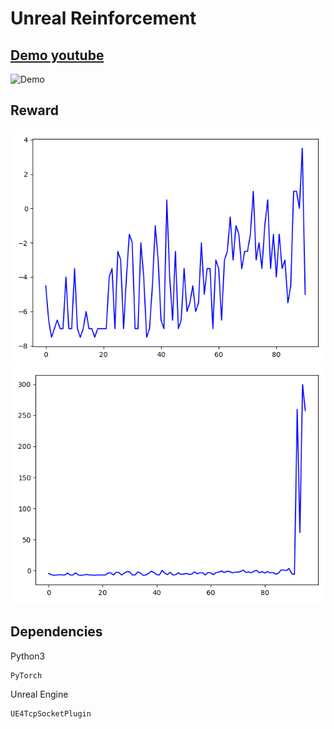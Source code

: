 # Unreal Reinforcement

## [Demo youtube](https://www.youtube.com/watch?v=9NzTpVfRoCg)
![Demo](img/Demo.gif)  
## Reward
![Reward1](img/reward1.png)  
![Reward2](img/reward2.png)  

## Dependencies
Python3
```
PyTorch
```
Unreal Engine
```
UE4TcpSocketPlugin
```